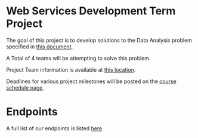 # Web Services Development Term Project

The goal of this project is to develop solutions to the Data Analysis problem specified in [this document](https://docs.google.com/document/d/1P3J0Xwf9KflFjOAjvjqfdWO7ZoD-Qr_P-TAfd8Sbcsc/edit#heading=h.d6upec61tp86).

A Total of 4 teams will be attempting to solve this problem.  

Project Team information is available at [this location](https://docs.google.com/spreadsheets/d/1KlALHhSs0u8uGtZSi3p62APzto7rEsPJ4RbjXQn5lRQ/edit#gid=0). 

Deadlines for various project milestones will be posted on the [course schedule page](https://www.rose-hulman.edu/class/csse/csse490WebServicesDev/201820/Schedule/Schedule.htm).

# Endpoints

A full list of our endpoints is listed [here](documentation/endpoints.md)